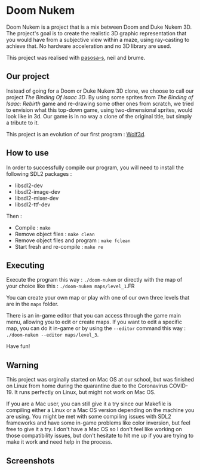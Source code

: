 # Doom Nukem

Doom Nukem is a project that is a mix between Doom and Duke Nukem 3D. The project's goal is to create the realistic 3D graphic representation that you would have from a subjective view within a maze, using ray-casting to achieve that. No hardware acceleration and no 3D library are used.

This project was realised with [pasosa-s](https://github.com/pasosa-s), neil and brume.

## Our project

Instead of going for a Doom or Duke Nukem 3D clone, we choose to call our project *The Binding Of Isaac 3D*. By using some sprites from *The Binding of Isaac: Rebirth* game and re-drawing some other ones from scratch, we tried to envision what this top-down game, using two-dimensional sprites, would look like in 3d. Our game is in no way a clone of the original title, but simply a tribute to it.

This project is an evolution of our first program : [Wolf3d](https://github.com/JulienMousset/Wolf3d).

## How to use

In order to successfully compile our program, you will need to install the following SDL2 packages :
- libsdl2-dev
- libsdl2-image-dev
- libsdl2-mixer-dev
- libsdl2-ttf-dev

Then :
- Compile : `make`
- Remove object files : `make clean`
- Remove object files and program : `make fclean`
- Start fresh and re-compile : `make re`

## Executing

Execute the program this way : `./doom-nukem` or directly with the map of your choice like this : `./doom-nukem maps/level_1`.FR

You can create your own map or play with one of our own three levels that are in the `maps` folder.

There is an in-game editor that you can access through the game main menu, allowing you to edit or create maps.
If you want to edit a specific map, you can do it in-game or by using the `--editor` command this way : `./doom-nukem --editor maps/level_3`.

Have fun!

## Warning

This project was orginally started on Mac OS at our school, but was finished on Linux from home during the quarantine due to the Coronavirus COVID-19. It runs perfectly on Linux, but might not work on Mac OS.

If you are a Mac user, you can still give it a try since our Makefile is compiling either a Linux or a Mac OS version depending on the machine you are using. You might be met with some compiling issues with SDL2 frameworks and have some in-game problems like color inversion, but feel free to give it a try. I don't have a Mac OS so I don't feel like working on those compatibility issues, but don't hesitate to hit me up if you are trying to make it work and need help in the process.

## Screenshots
